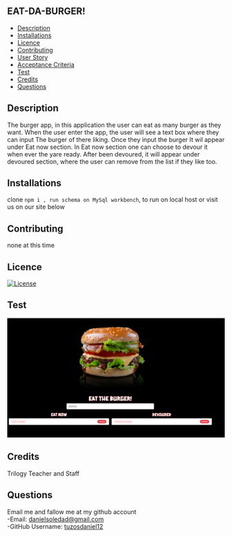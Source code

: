 ## EAT-DA-BURGER!

- [Description](#Description)
- [Installations](#Installations)
- [Licence](#Licence)
- [Contributing](#Contributing)
- [User Story](#User-Story)
- [Acceptance Criteria](#Acceptance-Criteria)
- [Test](#Test)
- [Credits](#Credits)
- [Questions](#Questions)

## Description

The burger app, in this application the user can eat as many burger as they want. When the user enter the app, the user will see a text box where they can input The burger of there liking. Once they input the burger It wil appear under Eat now section. In Eat now section one can choose to devour it when ever the yare ready. After been devoured, it will appear under devoured section, where the user can remove from the list if they like too.

## Installations

clone `npm i , run schema on MySql workbench`, to run on local host or visit us on our site below

## Contributing

none at this time

## Licence

[![License](https://img.shields.io/badge/License-MIT-yellow.svg)](https://opensource.org/licenses/MIT)

## Test

[![image](https://github.com/Tuzosdaniel12/Eat-Da-Burger/blob/main/public/images/burger-example.png)](https://eat-la-burger-please.herokuapp.com/)

## Credits

Trilogy Teacher and Staff

## Questions
Email me and fallow me at my github account
<br>
-Email: [danielsoledad@gmail.com](mailto:danielsoledad@gmail.com)
<br>
-GitHub Username: [tuzosdaniel12](https://github.com/tuzosdaniel12) 

